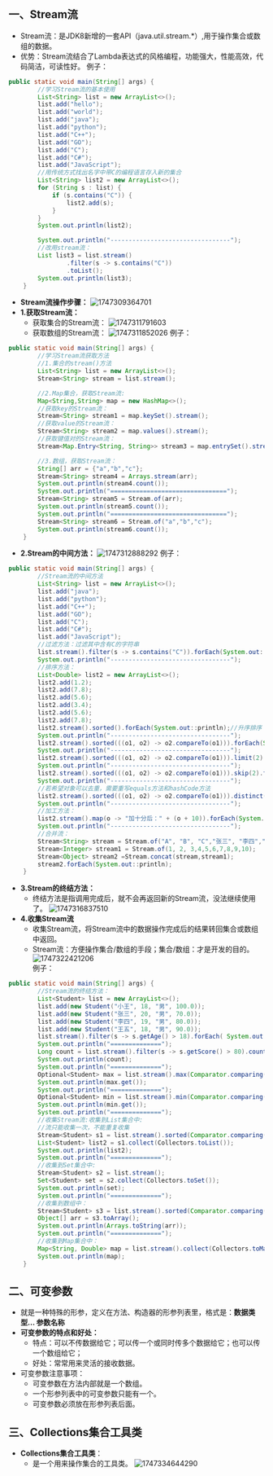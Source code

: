 ## 一、Stream流
* Stream流：是JDK8新增的一套API（java.util.stream.*）,用于操作集合或数组的数据。
* 优势：Stream流结合了Lambda表达式的风格编程，功能强大，性能高效，代码简洁，可读性好。
例子：
```java
public static void main(String[] args) {
        //学习Stream流的基本使用
        List<String> list = new ArrayList<>();
        list.add("hello");
        list.add("world");
        list.add("java");
        list.add("python");
        list.add("C++");
        list.add("GO");
        list.add("C");
        list.add("C#");
        list.add("JavaScript");
        //用传统方式找出名字中带C的编程语言存入新的集合
        List<String> list2 = new ArrayList<>();
        for (String s : list) {
            if (s.contains("C")) {
                list2.add(s);
            }
        }
        System.out.println(list2);

        System.out.println("---------------------------------");
        //改用stream流：
        List list3 = list.stream()
                .filter(s -> s.contains("C"))
                .toList();
        System.out.println(list3);
    }
```
* **Stream流操作步骤：**
  ![1747309364701](image/Stream流/1747309364701.png)
* **1.获取Stream流：**
  * 获取集合的Stream流：
   ![1747311791603](image/Stream流/1747311791603.png)
  * 获取数组的Stream流：
 ![1747311852026](image/Stream流/1747311852026.png)
例子：
```java
public static void main(String[] args) {
        //学习Stream流获取方法
        //1.集合的stream()方法
        List<String> list = new ArrayList<>();
        Stream<String> stream = list.stream();

        //2.Map集合，获取Stream流:
        Map<String,String> map = new HashMap<>();
        //获取key的Stream流：
        Stream<String> stream1 = map.keySet().stream();
        //获取value的Stream流：
        Stream<String> stream2 = map.values().stream();
        //获取键值对的Stream流：
        Stream<Map.Entry<String, String>> stream3 = map.entrySet().stream();

        //3.数组，获取Stream流：
        String[] arr = {"a","b","c"};
        Stream<String> stream4 = Arrays.stream(arr);
        System.out.println(stream4.count());
        System.out.println("================================");
        Stream<String> stream5 = Stream.of(arr);
        System.out.println(stream5.count());
        System.out.println("================================");
        Stream<String> stream6 = Stream.of("a","b","c");
        System.out.println(stream6.count());
    }
```
* **2.Stream的中间方法：**
  ![1747312888292](image/Stream流/1747312888292.png)
例子：
```java
public static void main(String[] args) {
        //Stream流的中间方法
        List<String> list = new ArrayList<>();
        list.add("java");
        list.add("python");
        list.add("C++");
        list.add("GO");
        list.add("C");
        list.add("C#");
        list.add("JavaScript");
        //过滤方法：过滤其中含有C的字符串
        list.stream().filter(s -> s.contains("C")).forEach(System.out::println);
        System.out.println("---------------------------------");
        //排序方法：
        List<Double> list2 = new ArrayList<>();
        list2.add(1.2);
        list2.add(7.8);
        list2.add(5.6);
        list2.add(3.4);
        list2.add(5.6);
        list2.add(7.8);
        list2.stream().sorted().forEach(System.out::println);//升序排序
        System.out.println("---------------------------------");
        list2.stream().sorted(((o1, o2) -> o2.compareTo(o1))).forEach(System.out::println);//降序排序
        System.out.println("---------------------------------");
        list2.stream().sorted(((o1, o2) -> o2.compareTo(o1))).limit(2).forEach(System.out::println);//降序排序,保留前两个
        System.out.println("---------------------------------");
        list2.stream().sorted(((o1, o2) -> o2.compareTo(o1))).skip(2).forEach(System.out::println);//降序排序,跳过前两个
        System.out.println("---------------------------------");
        //若希望对象可以去重，需要重写equals方法和hashCode方法
        list2.stream().sorted(((o1, o2) -> o2.compareTo(o1))).distinct().forEach(System.out::println);//降序，且去重
        System.out.println("---------------------------------");
        //加工方法：
        list2.stream().map(o -> "加十分后：" + (o + 10)).forEach(System.out::println);//每个数字加十
        System.out.println("---------------------------------");
        //合并流：
        Stream<String> stream = Stream.of("A", "B", "C","张三", "李四","王五");
        Stream<Integer> stream1 = Stream.of(1, 2, 3,4,5,6,7,8,9,10);
        Stream<Object> stream2 =Stream.concat(stream,stream1);
        stream2.forEach(System.out::println);
    }
```
* **3.Stream的终结方法：**
  * 终结方法是指调用完成后，就不会再返回新的Stream流，没法继续使用了。
   ![1747316837510](image/Stream流/1747316837510.png)
* **4.收集Stream流**
  * 收集Stream流，将Stream流中的数据操作完成后的结果转回集合或数组中返回。 
  * Stream流：方便操作集合/数组的手段；集合/数组：才是开发的目的。
  ![1747322421206](image/Stream流/1747322421206.png)   
例子：
```java
public static void main(String[] args) {
        //Stream流的终结方法：
        List<Student> list = new ArrayList<>();
        list.add(new Student("小王", 18, "男", 100.0));
        list.add(new Student("张三", 20, "男", 70.0));
        list.add(new Student("李四", 19, "男", 80.0));
        list.add(new Student("王五", 18, "男", 90.0));
        list.stream().filter(s -> s.getAge() > 18).forEach( System.out::println );
        System.out.println("==============");
        Long count = list.stream().filter(s -> s.getScore() > 80).count();
        System.out.println(count);
        System.out.println("==============");
        Optional<Student> max = list.stream().max(Comparator.comparing(Student::getScore));
        System.out.println(max.get());
        System.out.println("==============");
        Optional<Student> min = list.stream().min(Comparator.comparing(Student::getScore));
        System.out.println(min.get());
        System.out.println("==============");
        //收集Stream流:收集到List集合中:
        //流只能收集一次，不能重复收集
        Stream<Student> s1 = list.stream().sorted(Comparator.comparing(Student::getScore));
        List<Student> list2 = s1.collect(Collectors.toList());
        System.out.println(list2);
        System.out.println("==============");
        //收集到Set集合中:
        Stream<Student> s2 = list.stream();
        Set<Student> set = s2.collect(Collectors.toSet());
        System.out.println(set);
        System.out.println("==============");
        //收集到数组中：
        Stream<Student> s3 = list.stream().sorted(Comparator.comparing(Student::getScore));//
        Object[] arr = s3.toArray();
        System.out.println(Arrays.toString(arr));
        System.out.println("==============");
        //收集到Map集合中：
        Map<String, Double> map = list.stream().collect(Collectors.toMap(Student::getName, Student::getScore));
        System.out.println(map);
    }
```
## 二、可变参数
* 就是一种特殊的形参，定义在方法、构造器的形参列表里，格式是：**数据类型... 参数名称**
* **可变参数的特点和好处：**
  * 特点：可以不传数据给它；可以传一个或同时传多个数据给它；也可以传一个数组给它；
  * 好处：常常用来灵活的接收数据。
* 可变参数注意事项：
  * 可变参数在方法内部就是一个数组。
  * 一个形参列表中的可变参数只能有一个。
  * 可变参数必须放在形参列表后面。
## 三、Collections集合工具类 
* **Collections集合工具类**：
  * 是一个用来操作集合的工具类。
![1747334644290](image/Stream流/1747334644290.png) 

